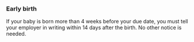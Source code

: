 ###  Early birth

If your baby is born more than 4 weeks before your due date, you must tell
your employer in writing within 14 days after the birth. No other notice is
needed.
